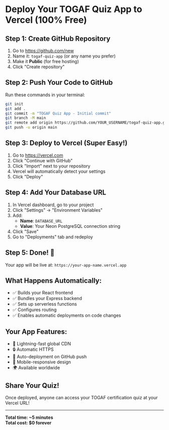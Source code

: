 # Deploy Your TOGAF Quiz App to Vercel (100% Free)

## Step 1: Create GitHub Repository
1. Go to https://github.com/new
2. Name it: `togaf-quiz-app` (or any name you prefer)
3. Make it **Public** (for free hosting)
4. Click "Create repository"

## Step 2: Push Your Code to GitHub
Run these commands in your terminal:

```bash
git init
git add .
git commit -m "TOGAF Quiz App - Initial commit"
git branch -M main
git remote add origin https://github.com/YOUR_USERNAME/togaf-quiz-app.git
git push -u origin main
```

## Step 3: Deploy to Vercel (Super Easy!)
1. Go to https://vercel.com
2. Click "Continue with GitHub"
3. Click "Import" next to your repository
4. Vercel will automatically detect your settings
5. Click "Deploy"

## Step 4: Add Your Database URL
1. In Vercel dashboard, go to your project
2. Click "Settings" → "Environment Variables"
3. Add:
   - **Name**: `DATABASE_URL`
   - **Value**: Your Neon PostgreSQL connection string
4. Click "Save"
5. Go to "Deployments" tab and redeploy

## Step 5: Done! 🎉
Your app will be live at: `https://your-app-name.vercel.app`

## What Happens Automatically:
- ✅ Builds your React frontend
- ✅ Bundles your Express backend
- ✅ Sets up serverless functions
- ✅ Configures routing
- ✅ Enables automatic deployments on code changes

## Your App Features:
- 🚀 Lightning-fast global CDN
- 🔒 Automatic HTTPS
- 🔄 Auto-deployment on GitHub push
- 📱 Mobile-responsive design
- 🌍 Available worldwide

## Share Your Quiz!
Once deployed, anyone can access your TOGAF certification quiz at your Vercel URL!

---

**Total time: ~5 minutes**  
**Total cost: $0 forever**